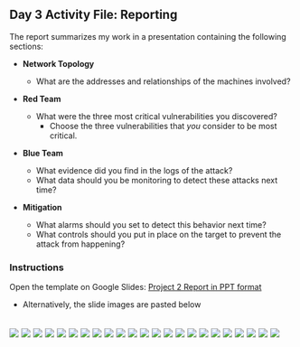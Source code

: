 ## Day 3 Activity File: Reporting

The report summarizes my work in a presentation containing the following sections:

- **Network Topology**
    - What are the addresses and relationships of the machines involved?  

- **Red Team**
  - What were the three most critical vulnerabilities you discovered?
    - Choose the three vulnerabilities that _you_ consider to be most critical.

- **Blue Team**
  - What evidence did you find in the logs of the attack?
  - What data should you be monitoring to detect these attacks next time?

- **Mitigation**
  - What alarms should you set to detect this behavior next time?
  - What controls should you  put in place on the target to prevent the attack from happening?


### Instructions

Open the template on Google Slides: [Project 2 Report in PPT format](https://docs.google.com/presentation/d/1dw-dcEamULvWQUJZKOgrQf9KGAD4b6yQA-oARlb0Nkw/edit?usp=sharing)

- Alternatively, the slide images are pasted below

![](images/Slide1.png)
![](images/Slide2.png)
![](images/Slide3.png)
![](images/Slide4.png)
![](images/Slide5.png)
![](images/Slide6.png)
![](images/Slide7.png)
![](images/Slide8.png)
![](images/Slide9.png)
![](images/Slide10.png)
![](images/Slide11.png)
![](images/Slide12.png)
![](images/Slide13.png)
![](images/Slide14.png)
![](images/Slide15.png)
![](images/Slide16.png)
![](images/Slide17.png)
![](images/Slide18.png)
![](images/Slide19.png)
![](images/Slide20.png)
![](images/Slide21.png)
![](images/Slide22.png)
![](images/Slide23.png)
---
